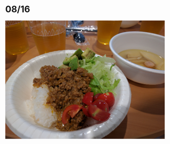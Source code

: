 08/16
======

![top-page](https://raw.githubusercontent.com/pocke/cookpad-summer-internship-2016-meshitero/master/0816/1.jpg)
